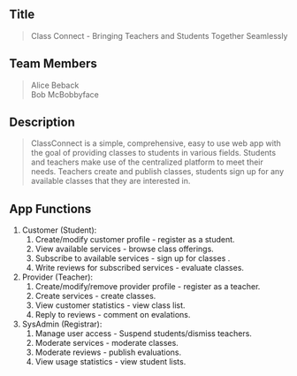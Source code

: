 ## Title
> Class Connect - Bringing Teachers and Students Together Seamlessly

## Team Members
> Alice Beback\
> Bob McBobbyface

## Description 
> ClassConnect is a simple, comprehensive, easy to use web app with the goal of providing classes to students in various fields.
> Students and teachers make use of the centralized platform to meet their needs. Teachers create and publish classes, students sign up for any available classes that they are interested in.
## App Functions
1. Customer (Student):
    1. Create/modify customer profile - register as a student.
    2. View available services - browse class offerings.
    3. Subscribe to available services - sign up for classes .
    4. Write reviews for subscribed services - evaluate classes.
2. Provider (Teacher):
    1. Create/modify/remove provider profile - register as a teacher.
    2. Create services - create classes.
    3. View customer statistics -  view class list.
    4. Reply to reviews - comment on evalations.
3. SysAdmin (Registrar):
    1. Manage user access - Suspend students/dismiss teachers.
    2. Moderate services - moderate classes.
    3. Moderate reviews - publish evaluations.
    4. View usage statistics - view student lists.
